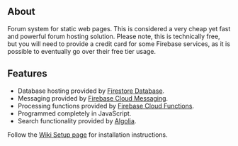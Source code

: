 ## About
Forum system for static web pages. This is considered a very cheap yet fast and powerful forum hosting solution. Please note, this is technically free, but you will need to provide a credit card for some Firebase services, as it is possible to eventually go over their free tier usage. 

## Features
- Database hosting provided by [Firestore Database](https://firebase.google.com/products/firestore).
- Messaging provided by [Firebase Cloud Messaging](https://firebase.google.com/docs/cloud-messaging).
- Processing functions provided by [Firebase Cloud Functions](https://firebase.google.com/products/functions).
- Programmed completely in JavaScript.
- Search functionality provided by [Algolia](https://www.algolia.com/).

Follow the [Wiki Setup page](https://github.com/newagesoftwareLLC/firebase_forum/wiki/Setup) for installation instructions.
